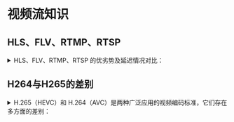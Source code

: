 # 视频流知识

## HLS、FLV、RTMP、RTSP 
<details>
    <summary>HLS、FLV、RTMP、RTSP 的优劣势及延迟情况对比：</summary>

### HLS

#### 优势：

`兼容性好`：基于 HTTP 协议，能在各种设备和浏览器上播放，包括 iOS、Android、桌面浏览器等，无需安装额外插件。

`自适应码率`：可根据网络状况动态调整视频码率，在网络带宽不稳定的情况下，能自动选择合适的码率来保证视频的流畅播放，提高了用户体验。

`稳定性高`：HTTP 协议本身具有广泛的应用和良好的兼容性，因此 HLS 在不同的网络环境和设备上都能够较为稳定地运行。

`便于 CDN 缓存`：切片式的传输方式使得 CDN 可以更方便地对视频进行缓存和分发，减轻源服务器的负担。

#### 劣势：

`延迟较高`：将直播流分割成多个小的 TS 片段，每个片段的时长通常为几秒到十几秒不等，这种分段式的传输方式导致其延迟相对较高，一般在 10-30 秒左右，对于实时性要求极高的互动直播来说不太理想。

`编码解码复杂`：需要对视频进行切片和编码，增加了服务器的处理负担和编码解码的复杂度。

#### 延迟情况：
一般在 10-30 秒左右。

### FLV

#### 优势：

`文件体积小`：形成的文件极小、加载速度极快，使得网络观看视频文件成为可能，在网络带宽有限的情况下，能够更快地加载和播放视频。

`播放灵活`：FLV 文件可以包含多种编码格式的视频和音频流，便于在 Flash 播放器上流式传输，并且可以不通过本地的微软或者 REAL 播放器播放视频。

`技术成熟`：曾经是 Adobe Flash Player 使用的主要视频格式，相关的技术和工具比较成熟，有较多的播放器和服务器支持。

#### 劣势：

`需要 Flash 插件`：传统的 FLV 视频依赖于 Flash 插件，在一些不支持 Flash 插件的设备和浏览器上无法播放，限制了其使用范围。

`相对封闭`：是一种封闭的格式，只能通过 Flash Player 播放器进行播放和显示，而且其流媒体传输需要使用 RTMP 协议，不如 HLS 和 HTTP-FLV 灵活。

`编码效率相对较低`：与一些新兴的视频编码格式相比，FLV 的编码效率相对较低，在相同的画质下，可能需要更高的码率。

#### 延迟情况：

如果是基于 RTMP 协议传输的 FLV，延迟一般在 2-5 秒左右；如果是基于 HTTP 协议传输的 HTTP-FLV，延迟相对较高，一般在 5-10 秒左右，但比 HLS 低。

### RTMP

#### 优势：

`低延迟`：基于 TCP 协议，通过保持一个持续的 TCP 连接，实现了低延迟的数据传输，适合实时互动和直播场景，一般情况下，其延迟可以控制在 1-3 秒左右，能够让主播和观众之间的互动更加流畅自然。

`稳定性高`：具有成熟的技术架构和完善的错误处理机制，能够在各种网络环境下保持较好的传输稳定性，即使在网络出现波动或丢包的情况下，也能够通过重传等机制来保证数据的完整性和连续性，减少直播卡顿和中断的情况发生。

`支持广泛`：在 Flash 平台和服务器之间传输音频、视频和其他数据，曾经被广泛应用于直播和视频会议等领域，相关的服务器和客户端软件比较丰富。

#### 劣势：

`需要特定服务器和客户端`：需要搭建专用的 RTMP 服务器和使用特定的客户端来进行传输和接收，增加了实现和维护的复杂度。

`容易被劫持`：是一种比较容易被劫持的传输协议，存在一定的安全风险。
不支持浏览器原生播放：在浏览器中需要安装 Flash 插件才能播放，随着 Flash 插件的逐渐淘汰，其在浏览器中的兼容性问题日益突出。

#### 延迟情况：

一般可以控制在 1-3 秒左右。

### RTSP

#### 优势：

`实时性好`：常用于视频聊天、视频监控等对实时性要求较高的场景，能够提供较好的实时传输效果。
可扩展性强：是一个基于文本的协议，以自描述方式增加可选参数更容易，不同的媒体服务器可以根据各自的功能，支持不同的请求集，扩展自己的新参数、方法，甚至定义新版本协议。

`支持多种传输协议`：可使用 TCP 或 UDP 完成数据传输，还可以与 RTP、RTCP 等协议结合使用，根据实际需求选择合适的传输方式。

`控制功能强大`：提供了丰富的控制命令，如播放、暂停、快进、快退等，方便客户端对媒体流进行控制。
#### 劣势：

`实现复杂`：协议本身相对复杂，开发和实现难度较大，需要专业的技术人员进行开发和维护。

`兼容性问题`：在不同的设备和浏览器上的兼容性不如 HLS 好，可能会出现一些播放问题。

`防火墙限制`：由于其使用的端口可能会被防火墙拦截，在一些网络环境中可能需要进行特殊的配置才能正常使用。

#### 延迟情况：

本身不直接控制传输延迟，延迟主要取决于 RTP 和网络条件，一般在 1-5 秒左右，但在网络条件较好的情况下可以实现更低的延迟。

</details>


## H264与H265的差别
<details>
    <summary>H.265（HEVC）和 H.264（AVC）是两种广泛应用的视频编码标准，它们存在多方面的差别：</summary>


### 视频画质

#### 静止画面：

在画面静止时，H.265 和 H.264 的画质表现差异不大 ，都能以较低码率维持较好的清晰度。不过，H.265 由于采用了更先进的帧内预测模式，例如更多方向的预测、更大尺寸的预测块，相比 H.264 能捕捉到更细腻的纹理细节，像拍摄一幅静止的风景照，H.265 编码下树叶、岩石的纹理会稍显锐利清晰。
#### 动态画面：
画面快速变化时，H.265 优势明显。H.265 具备更灵活的运动补偿技术，支持更大范围的运动矢量，能够更精准追踪物体运动，减少运动模糊。比如拍摄一场激烈的体育赛事，H.265 编码下运动员奔跑、球的飞行轨迹会更清晰连贯，不易出现拖影、画面撕裂现象，视觉体验更好。

### 文件大小

#### 相同画质下：
H.265 编码后的视频文件大小通常比 H.264 小很多。H.265 通过更高效的编码算法，如更优的熵编码、更复杂的预测模式组合，在保证相同主观视觉质量的前提下，能节省 30% - 50% 的码率，也就意味着生成的视频文件体积更小。例如一段 10 分钟的高清视频，用 H.264 编码可能是 500MB，而用 H.265 编码可能只有 250 - 350MB。

### 编码复杂度与性能需求

#### 编码端：
H.265 的编码复杂度远高于 H.264。它拥有更多的编码工具和算法选项，在编码时需要消耗更多的计算资源，对 CPU、GPU 性能要求更高。一台老旧电脑编码 H.264 视频尚可应付，但编码 H.265 视频就可能卡顿严重。
#### 解码端：
早期，H.265 解码对硬件支持要求较高，很多老旧设备无法流畅解码 H.265 视频，导致播放卡顿甚至无法播放。随着技术普及，如今大部分智能手机、智能电视、电脑显卡都内置了 H.265 解码能力，使得 H.265 视频的播放兼容性越来越好。

### 兼容性

H.264 的兼容性堪称无敌，问世多年，几乎所有的视频播放设备、浏览器、视频编辑软件都原生支持 H.264。而 H.265 尽管应用越来越广泛，但仍有部分老旧设备、小众软件不支持，需要额外的插件或者转码才能播放。

### 编码单元与预测模式：

H.264：

采用宏块（Macroblock）作为基本编码单元，宏块大小固定为 16×16 像素。帧内预测模式相对有限，主要基于临近像素预测当前像素值，方向选择较少，一般是 9 种方向的预测模式 ，这在处理复杂纹理时稍显吃力。

H.265：

引入了编码树单元（Coding Tree Unit，CTU），尺寸最大可达 64×64 像素，这种更大的单元划分让编码器可以从更大范围考量如何编码，提升编码效率。帧内预测模式大幅扩充，有 35 种方向的预测模式，能极为细致地捕捉图像中的纹理走向，像是丝绸、毛发这类细节丰富的物体，H.265 编码能呈现出更逼真的视觉效果。

### 变换与量化：

H.264：

使用 4×4 和 8×8 的离散余弦变换（DCT），把空域图像数据转换到频域进行处理，量化步长调整相对简单直接，这在一定程度上限制了对数据压缩的精细程度。

H.265：

除了 4×4 和 8×8 的 DCT 变换，还新增了 16×16 和 32×32 的 DCT 变换，对于大块平坦区域能实现更优的压缩效果。同时，量化过程更为灵活，可基于编码单元特性动态调整量化参数，减少不必要的高频信息丢失，从而维持更好的画质。

### 熵编码：

H.264：

主要采用上下文自适应可变长度编码（CAVLC）与上下文自适应二进制算术编码（CABAC），其中 CAVLC 相对简单，但压缩效率有限；CABAC 虽然效率更高，但复杂度也较高，H.264 并没有充分发挥它的潜力。

H.265：

对 CABAC 进行优化，提升了编码效率，让算术编码在更多场景下发挥优势，减少编码冗余。同时，H.265 的熵编码可以更好地适应不同类型的数据分布，无论是高频细节多的区域，还是低频平坦区域，都能更精准压缩。
### 参考帧数量与管理：

H.264：

支持的参考帧数量相对有限，一般为 1 - 16 帧，在处理快速复杂的运动场景时，有限的参考帧有时难以精准重构运动画面。
H.265：

允许更多的参考帧，最多可达 32 帧，更多的参考帧意味着在处理连续运动时，编码器有更丰富的信息去匹配、还原当前帧，使得运动补偿更加精确，这在长序列的动态画面编码中效果显著。
### 并行处理能力：
H.264：

并行处理设计相对基础，不太容易充分利用多核 CPU、GPU 等现代硬件的并行计算能力，导致编码解码速度受限。
H.265：

从设计之初就考虑到了并行处理需求，编码和解码流程能够更方便地拆分成多个并行任务，交由多核处理器同步处理，加快编解码的整体速度，尤其在高分辨率、高帧率视频的处理上优势尽显。

</details>